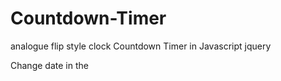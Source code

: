 # Countdown-Timer
analogue flip style clock
Countdown Timer in Javascript jquery

Change date in the <script> line below to any date you want. Month stars at 0 so June is 5 
nextYear = ( new Date(2017, 11, 31, 23, 59, 0, 0));   // CHANGE DATE HERE *MONTH STARTS AT 0*
